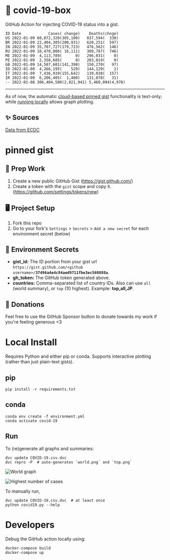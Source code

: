 # 🏥 covid-19-box

GitHub Action for injecting COVID-19 status into a gist.

```
ID Date            Cases( change)    Deaths(chnge)
US 2022-01-09 60,072,320(305,100)   837,594(  330)
BR 2022-01-09 22,404,305(200,931)   620,251(  597)
IN 2022-01-09 35,707,727(179,723)   476,562(  146)
RU 2022-01-09 10,470,006( 16,111)   309,787(  746)
ME 2022-01-09  4,113,789(      0)   296,031(    0)
PE 2022-01-09  2,358,685(      0)   203,019(    0)
GB 2022-01-09 14,507,601(141,398)   150,270(   97)
ID 2022-01-09  4,266,195(    529)   144,129(    2)
IT 2022-01-09  7,436,939(155,642)   139,038(  157)
IR 2022-01-09  6,206,405(  1,480)   131,878(   31)
-- 2022-01-08 306,404,580(2,021,941) 5,460,094(4,978)
```

---

As of now, the automatic [cloud-based pinned gist](#pinned-gist) functionality is text-only;
while [running locally](#local-install) allows graph plotting.

## ✨ Sources

[Data from ECDC](https://www.ecdc.europa.eu/en/publications-data/download-todays-data-geographic-distribution-covid-19-cases-worldwide)

# pinned gist

## 🎒 Prep Work
1. Create a new public GitHub Gist (https://gist.github.com/)
1. Create a token with the `gist` scope and copy it. (https://github.com/settings/tokens/new)

## 🖥 Project Setup
1. Fork this repo
1. Go to your fork's `Settings` > `Secrets` > `Add a new secret` for each environment secret (below)

## 🤫 Environment Secrets
- **gist_id:** The ID portion from your gist url `https://gist.github.com/<github username>/`**`37496a4e4c84aed9711fbe3ec560888a`**.
- **gh_token:** The GitHub token generated above.
- **countries:** Comma-separated list of country IDs. Also can use `all` (world summary), or `top` (10 highest). Example: **top,all,JP**.

## 💸 Donations

Feel free to use the GitHub Sponsor button to donate towards my work if you're feeling generous <3

# Local Install

Requires Python and either pip or conda. Supports interactive plotting (rather than just plain-text gists).

## pip

```
pip install -r requirements.txt
```

## conda

```
conda env create -f environment.yml
conda activate covid-19
```

## Run

To (re)generate all graphs and summaries:

```
dvc update COVID-19.csv.dvc
dvc repro -P  # auto-generates `world.png` and `top.png`
```

![World graph](world.png)

![Highest number of cases](top.png)

To manually run,

```
dvc update COVID-19.csv.dvc  # at least once
python covid19.py --help
```

# Developers

Debug the GitHub action locally using:

```
docker-compose build
docker-compose up
```
